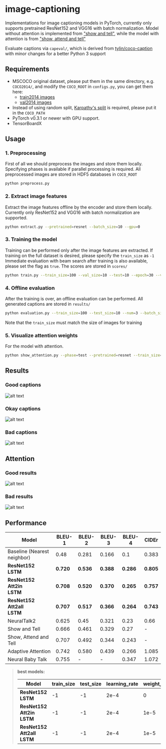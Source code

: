 # image-captioning
Implementations for image captioning models in PyTorch, currently only supports pretrained ResNet152 and VGG16 with batch normalization.
Model without attention is implemented from ["show and tell"](https://arxiv.org/pdf/1411.4555.pdf), 
while the model with attention is from ["show, attend and tell"](https://arxiv.org/pdf/1502.03044.pdf)

Evaluate captions via `capeval/`, which is derived from [tylin/coco-caption](https://github.com/tylin/coco-caption) with minor changes for a better Python 3 support

## Requirements
- MSCOCO original dataset, please put them in the same directory, e.g. `COCO2014/`, and modify the `COCO_ROOT` in `configs.py`, you can get them here: 
    - [train2014 images](http://images.cocodataset.org/zips/train2014.zip)
    - [val2014 images](http://images.cocodataset.org/zips/val2014.zip)
- Instead of using random split, [Karpathy's split](http://cs.stanford.edu/people/karpathy/deepimagesent/caption_datasets.zip) is required, please put it in the `COCO_PATH`
- PyTorch v0.3.1 or newer with GPU support.
- TensorBoardX

## Usage
### 1. Preprocessing
First of all we should preprocess the images and store them locally. Specifying phases is available if parallel processing is required.
All preprocessed images are stored in HDF5 databases in `COCO_ROOT`
```bash
python preprocess.py
```

### 2. Extract image features
Extract the image features offline by the encoder and store them locally. 
Currently only ResNet152 and VGG16 with batch normalization are supported.
```bash
python extract.py --pretrained=resnet --batch_size=10 --gpu=0
```

### 3. Training the model
Training can be performed only after the image features are extracted. 
If training on the full dataset is desired, please specify the `train_size` as `-1`
Immediate evaluation with beam search after training is also available, please set the flag as `true`. 
The scores are stored in `scores/`
```bash
python train.py --train_size=100 --val_size=10 --test=10 --epoch=30 --verbose=10 --learning_rate=1e-3 --batch_size=10 --gpu=0 --pretrained=resnet --attention=false --evaluation=true
```

### 4. Offline evaluation
After the training is over, an offline evaluation can be performed.
All generated captions are stored in `results/`
```bash
python evaluation.py --train_size=100 --test_size=10 --num=3 --batch_size=10 --gpu=10 --pretrained=resnet --attention=false --encoder=<path_to_encoder> --decoder=<path_to_decoder>
```
Note that the `train_size` must match the size of images for training

### 5. Visualize attention weights
For the model with attention.
```bash
python show_attention.py --phase=test --pretrained=resnet --train_size=-1 --val_size=-1 --test_size=-1 --num=10 --encoder=<path_to_encoder> --decoder=<path_to_decoder> --gpu=0
```

## Results
### Good captions
![alt text](https://github.com/daveredrum/image-captioning/blob/master/demo/high.png)
### Okay captions
![alt text](https://github.com/daveredrum/image-captioning/blob/master/demo/medium.png)
### Bad captions
![alt text](https://github.com/daveredrum/image-captioning/blob/master/demo/low.png)

## Attention
### Good results
![alt text](https://github.com/daveredrum/image-captioning/blob/master/demo/attention_good.png)
### Bad results
![alt text](https://github.com/daveredrum/image-captioning/blob/master/demo/attention_bad.png)

## Performance
|Model|BLEU-1|BLEU-2|BLEU-3|BLEU-4|CIDEr|
|---|---|---|---|---|---|
|Baseline (Nearest neighbor)|0.48|0.281|0.166|0.1|0.383|
|__ResNet152 <br/> LSTM__|__0.720__|__0.536__|__0.388__|__0.286__|__0.805__|
|__ResNet152 <br/> Att2in <br/> LSTM__|__0.708__|__0.520__|__0.370__|__0.265__|__0.757__|
|__ResNet152 <br/> Att2all <br/> LSTM__|__0.707__|__0.517__|__0.366__|__0.264__|__0.743__|
|NeuralTalk2|0.625|0.45|0.321|0.23|0.66|
|Show and Tell|0.666|0.461|0.329|0.27|-|
|Show, Attend and Tell|0.707|0.492|0.344|0.243|-|
|Adaptive Attention|0.742|0.580|0.439|0.266|1.085|
|Neural Baby Talk|0.755|-|-|0.347|1.072|

> __best models:__
>
> |Model|train_size|test_size|learning_rate|weight_decay|batch_size|beam_size|dropout|
> |---|---|---|---|---|---|---|---|
> |__ResNet152 <br/> LSTM__|-1|-1|2e-4|0|512|7|0|
> |__ResNet152 <br/> Att2in <br/> LSTM__|-1|-1|2e-4|1e-5|100|7|0|
> |__ResNet152 <br/> Att2all <br/> LSTM__|-1|-1|2e-4|1e-5|100|7|0|
